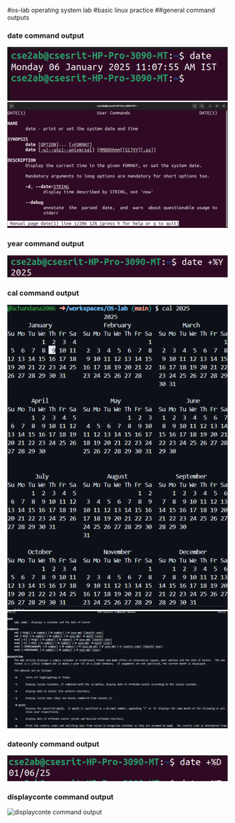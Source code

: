#os-lab
operating system lab
#basic linux practice
##general command outputs
### date command output
![date command output](date.png)
![manual command manual](manualdate.png)
### year command output
![year command output](year.png)
### cal command output
![cal command output](cal.png)
![manual command manual](manulcal.png)
### dateonly command output
![dateonly command output](dateonly.png)
### displayconte command output
![displayconte command output](diaplayconte.png)




